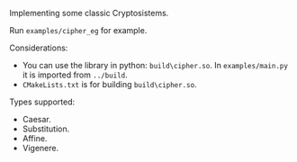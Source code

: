 Implementing some classic Cryptosistems.

Run `examples/cipher_eg` for example.

Considerations:
- You can use the library in python: `build\cipher.so`. In `examples/main.py` it is imported from `../build`.
- `CMakeLists.txt` is for building `build\cipher.so`.

Types supported:
- Caesar.
- Substitution.
- Affine.
- Vigenere.
